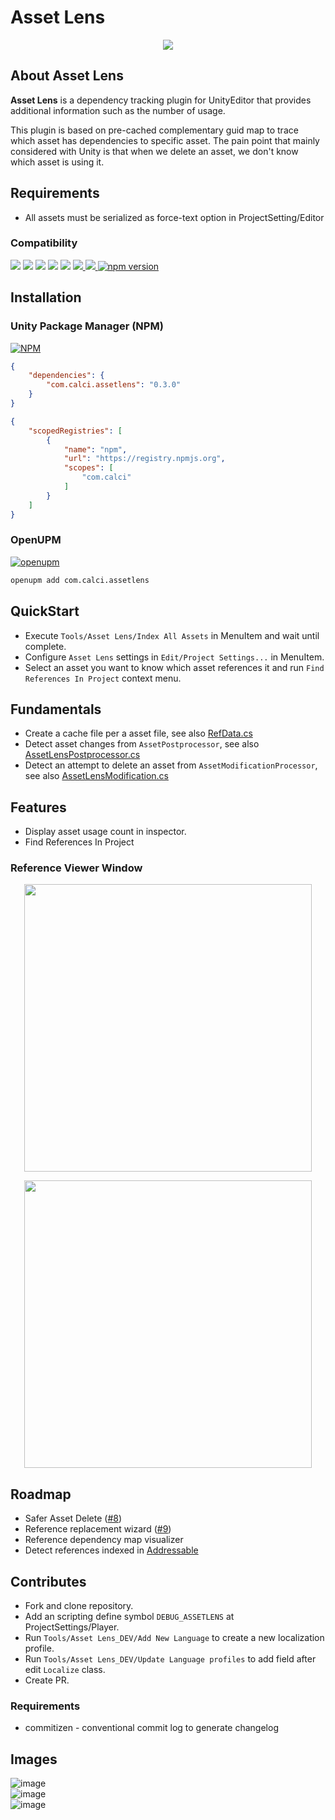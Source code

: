 # Asset Lens

[<p align="center"><img src="https://discordapp.com/api/guilds/889046470655893574/widget.png?style=banner2"></p>](https://discord.gg/h9WPFRNFBY)  


## About **Asset Lens**
**Asset Lens** is a dependency tracking plugin for UnityEditor that provides additional information such as the number of usage.

This plugin is based on pre-cached complementary guid map to trace which asset has dependencies to specific asset. 
The pain point that mainly considered with Unity is that when we delete an asset, we don't know which asset is using it. 

## Requirements
- All assets must be serialized as force-text option in ProjectSetting/Editor

### Compatibility

<img src="https://img.shields.io/badge/unity-2019.4f_LTS-blue.svg?logo=unity"/>
<img src="https://img.shields.io/badge/unity-2020.3f_LTS-blue.svg?logo=unity"/>
<img src="https://img.shields.io/badge/unity-2021.1f_LTS-blue.svg?logo=unity"/>
<img src="https://img.shields.io/badge/unity-2021.2f-blue.svg?logo=unity"/>
<img src="https://img.shields.io/badge/unity-2022.1 beta-red.svg?logo=unity"/>

<a href="https://codecov.io/gh/seonghwan-dev/AssetLens">
<img src="https://codecov.io/gh/seonghwan-dev/AssetLens/branch/main/graph/badge.svg?token=7ODSTUTX1G"/>
</a>
<a href="https://openupm.com/packages/com.calci.assetlens/">
<img src="https://img.shields.io/npm/v/com.calci.assetlens?label=openupm&registry_uri=https://package.openupm.com"/>
</a>
<a href="https://badge.fury.io/js/com.calci.assetlens">
<img src="https://badge.fury.io/js/com.calci.assetlens.svg" alt="npm version"/>
</a>

## Installation
### Unity Package Manager (NPM)
[![NPM](https://nodei.co/npm/com.calci.assetlens.png?compact=true)](https://npmjs.org/package/com.calci.assetlens)
```json
{
    "dependencies": {
        "com.calci.assetlens": "0.3.0"
    }
}
```

```json
{
    "scopedRegistries": [
        {
            "name": "npm",
            "url": "https://registry.npmjs.org",
            "scopes": [
                "com.calci"
            ]
        }
    ]
}
```

### OpenUPM
[![openupm](https://img.shields.io/npm/v/com.calci.assetlens?label=openupm&registry_uri=https://package.openupm.com)](https://openupm.com/packages/com.calci.assetlens/)
```bash
openupm add com.calci.assetlens
```

## QuickStart
- Execute `Tools/Asset Lens/Index All Assets` in MenuItem and wait until complete.  
- Configure `Asset Lens` settings in `Edit/Project Settings...` in MenuItem.
- Select an asset you want to know which asset references it and run `Find References In Project` context menu.

## Fundamentals
- Create a cache file per a asset file, see also [RefData.cs](Packages/com.calci.assetlens/Editor/Reference/Model/RefData.cs)
- Detect asset changes from `AssetPostprocessor`, see also [AssetLensPostprocessor.cs](Packages/com.calci.assetlens/Editor/Reference/Callback/ReferencePostprocessor.cs)
- Detect an attempt to delete an asset from `AssetModificationProcessor`, see also [AssetLensModification.cs](Packages/com.calci.assetlens/Editor/Reference/Callback/ReferenceModification.cs)

## Features
- Display asset usage count in inspector.
- Find References In Project

### Reference Viewer Window
<p align="center">
<img src="https://user-images.githubusercontent.com/79823287/134523257-28173dc7-4fd5-406e-8ac9-56b148debedb.png" width="460">
</p>
<p align="center">
<img src="https://user-images.githubusercontent.com/79823287/134523437-166bf30b-ccdd-42ea-90ae-3084e0f013f6.png" width="460">
</p>

## Roadmap
- Safer Asset Delete ([#8](/../../issues/8))  
- Reference replacement wizard ([#9](/../../issues/9))  
- Reference dependency map visualizer  
- Detect references indexed in [Addressable](https://docs.unity3d.com/Packages/com.unity.addressables@1.19/manual/index.html)  

## Contributes
- Fork and clone repository.
- Add an scripting define symbol `DEBUG_ASSETLENS` at ProjectSettings/Player.
- Run `Tools/Asset Lens_DEV/Add New Language` to create a new localization profile.
- Run `Tools/Asset Lens_DEV/Update Language profiles` to add field after edit `Localize` class.
- Create PR.

### Requirements
- commitizen - conventional commit log to generate changelog

## Images
![image](https://user-images.githubusercontent.com/79823287/131787910-1cc009e6-d483-4a87-afb0-a6ac31d3cf0d.png)  
![image](https://user-images.githubusercontent.com/79823287/131797772-078dda37-0917-4d98-abea-f09645e33a77.png)  
![image](https://user-images.githubusercontent.com/79823287/131797825-213d2927-db5a-47d0-a02d-bb87e0400b52.png)  
